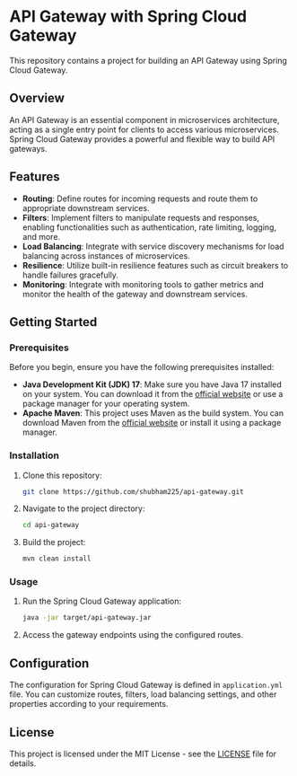 # API Gateway with Spring Cloud Gateway

This repository contains a project for building an API Gateway using Spring Cloud Gateway.

## Overview

An API Gateway is an essential component in microservices architecture, acting as a single entry point for clients to access various microservices. Spring Cloud Gateway provides a powerful and flexible way to build API gateways.

## Features

- **Routing**: Define routes for incoming requests and route them to appropriate downstream services.
- **Filters**: Implement filters to manipulate requests and responses, enabling functionalities such as authentication, rate limiting, logging, and more.
- **Load Balancing**: Integrate with service discovery mechanisms for load balancing across instances of microservices.
- **Resilience**: Utilize built-in resilience features such as circuit breakers to handle failures gracefully.
- **Monitoring**: Integrate with monitoring tools to gather metrics and monitor the health of the gateway and downstream services.

## Getting Started

### Prerequisites

Before you begin, ensure you have the following prerequisites installed:

- **Java Development Kit (JDK) 17**: Make sure you have Java 17 installed on your system. You can download it from the [official website](https://www.oracle.com/java/technologies/javase-jdk17-downloads.html) or use a package manager for your operating system.
- **Apache Maven**: This project uses Maven as the build system. You can download Maven from the [official website](https://maven.apache.org/download.cgi) or install it using a package manager.

### Installation

1. Clone this repository:

    ```bash
    git clone https://github.com/shubham225/api-gateway.git
    ```

2. Navigate to the project directory:

    ```bash
    cd api-gateway
    ```

3. Build the project:

    ```bash
    mvn clean install
    ```

### Usage

1. Run the Spring Cloud Gateway application:

    ```bash
    java -jar target/api-gateway.jar
    ```

2. Access the gateway endpoints using the configured routes.

## Configuration

The configuration for Spring Cloud Gateway is defined in `application.yml` file. You can customize routes, filters, load balancing settings, and other properties according to your requirements.

## License

This project is licensed under the MIT License - see the [LICENSE](LICENSE) file for details.
